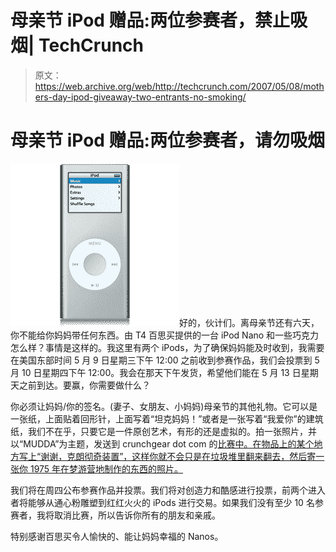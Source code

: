 # 母亲节 iPod 赠品:两位参赛者，禁止吸烟| TechCrunch

> 原文：<https://web.archive.org/web/http://techcrunch.com/2007/05/08/mothers-day-ipod-giveaway-two-entrants-no-smoking/>

# 母亲节 iPod 赠品:两位参赛者，请勿吸烟

![gearnano20060912.png](img/0317f2581d9d362371620c04158ea3e3.png)好的，伙计们。离母亲节还有六天，你不能给你妈妈带任何东西。由 T4 百思买提供的一台 iPod Nano 和一些巧克力怎么样？事情是这样的。我这里有两个 iPods，为了确保妈妈能及时收到，我需要在美国东部时间 5 月 9 日星期三下午 12:00 之前收到参赛作品，我们会投票到 5 月 10 日星期四下午 12:00。我会在那天下午发货，希望他们能在 5 月 13 日星期天之前到达。要赢，你需要做什么？

你必须让妈妈/你的签名。(妻子、女朋友、小妈妈)母亲节的其他礼物。它可以是一张纸，上面贴着回形针，上面写着“坦克妈妈！”或者是一张写着“我爱你”的建筑纸，我们不在乎，只要它是一件原创艺术，有形的还是虚拟的。拍一张照片，并以“MUDDA”为主题，发送到 crunchgear dot com 的[比赛中。在物品上的某个地方写上“谢谢，克朗彻奇装置”，这样你就不会只是在垃圾堆里翻来翻去，然后寄一张你 1975 年在梦游营地制作的东西的照片。](https://web.archive.org/web/20130628194851/mailto:contest@crunchgear.com)

我们将在周四公布参赛作品并投票。我们将对创造力和酷感进行投票，前两个进入者将能够从通心粉雕塑到红红火火的 iPods 进行交易。如果我们没有至少 10 名参赛者，我将取消比赛，所以告诉你所有的朋友和亲戚。

特别感谢百思买令人愉快的、能让妈妈幸福的 Nanos。